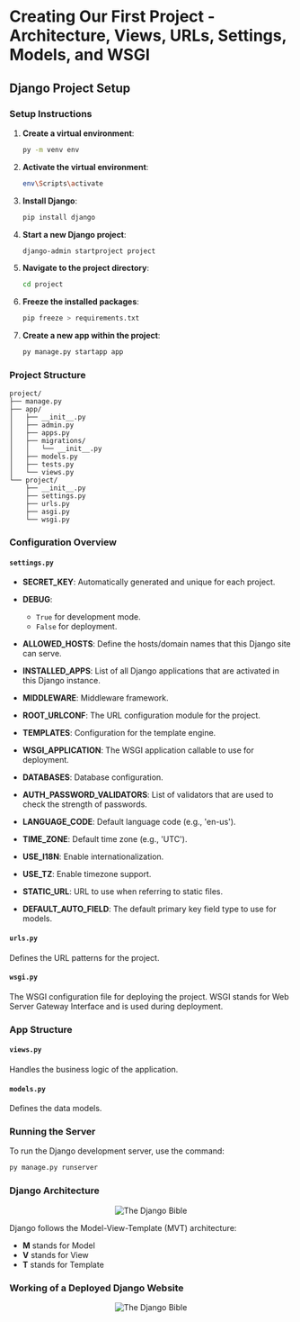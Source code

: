 # Creating Our First Project - Architecture, Views, URLs, Settings, Models, and WSGI

## Django Project Setup

### Setup Instructions

1. **Create a virtual environment**:
    ```sh
    py -m venv env
    ```

2. **Activate the virtual environment**:
    ```sh
    env\Scripts\activate
    ```

3. **Install Django**:
    ```sh
    pip install django
    ```

4. **Start a new Django project**:
    ```sh
    django-admin startproject project
    ```

5. **Navigate to the project directory**:
    ```sh
    cd project
    ```

6. **Freeze the installed packages**:
    ```sh
    pip freeze > requirements.txt
    ```

7. **Create a new app within the project**:
    ```sh
    py manage.py startapp app
    ```

### Project Structure

```
project/
├── manage.py
├── app/
│   ├── __init__.py
│   ├── admin.py
│   ├── apps.py
│   ├── migrations/
│   │   └── __init__.py
│   ├── models.py
│   ├── tests.py
│   └── views.py
└── project/
    ├── __init__.py
    ├── settings.py
    ├── urls.py
    ├── asgi.py
    └── wsgi.py
```

### Configuration Overview

#### `settings.py`

- **SECRET_KEY**: Automatically generated and unique for each project.

- **DEBUG**: 
  - `True` for development mode.
  - `False` for deployment.

- **ALLOWED_HOSTS**: Define the hosts/domain names that this Django site can serve.

- **INSTALLED_APPS**: List of all Django applications that are activated in this Django instance.

- **MIDDLEWARE**: Middleware framework.

- **ROOT_URLCONF**: The URL configuration module for the project.

- **TEMPLATES**: Configuration for the template engine.

- **WSGI_APPLICATION**: The WSGI application callable to use for deployment.

- **DATABASES**: Database configuration.

- **AUTH_PASSWORD_VALIDATORS**: List of validators that are used to check the strength of passwords.

- **LANGUAGE_CODE**: Default language code (e.g., 'en-us').

- **TIME_ZONE**: Default time zone (e.g., 'UTC').

- **USE_I18N**: Enable internationalization.

- **USE_TZ**: Enable timezone support.

- **STATIC_URL**: URL to use when referring to static files.

- **DEFAULT_AUTO_FIELD**: The default primary key field type to use for models.

#### `urls.py`

Defines the URL patterns for the project.

#### `wsgi.py`

The WSGI configuration file for deploying the project. WSGI stands for Web Server Gateway Interface and is used during deployment.

### App Structure

#### `views.py`

Handles the business logic of the application.

#### `models.py`

Defines the data models.

### Running the Server

To run the Django development server, use the command:

```sh
py manage.py runserver
```

### Django Architecture

<p align="center">
  <img src="https://github.com/SAURABHSINGHDHAMI/The-Django-Bible/assets/95751390/f8933f4a-b4b2-4610-960d-30591bba2921" alt="The Django Bible">
</p>

Django follows the Model-View-Template (MVT) architecture:

- **M** stands for Model
- **V** stands for View
- **T** stands for Template

### Working of a Deployed Django Website

<p align="center">
  <img src="https://github.com/SAURABHSINGHDHAMI/The-Django-Bible/assets/95751390/68d1361f-1ec8-407a-ab9c-72bdd1b5117f" alt="The Django Bible">
</p>
